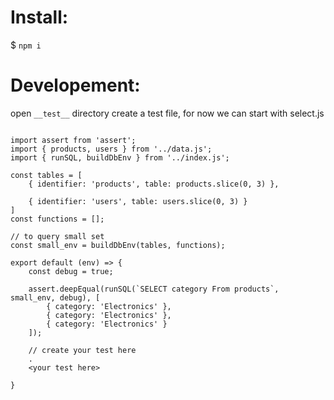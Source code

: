 # Install:
$ `npm i`


# Developement:
open `__test__` directory
create a test file, for now we can start with select.js
```

import assert from 'assert';
import { products, users } from '../data.js';
import { runSQL, buildDbEnv } from '../index.js';

const tables = [
    { identifier: 'products', table: products.slice(0, 3) },

    { identifier: 'users', table: users.slice(0, 3) }
]
const functions = [];

// to query small set
const small_env = buildDbEnv(tables, functions); 

export default (env) => {
    const debug = true;

    assert.deepEqual(runSQL(`SELECT category From products`, small_env, debug), [
        { category: 'Electronics' },
        { category: 'Electronics' },
        { category: 'Electronics' }
    ]);
    
    // create your test here 
    .
    <your test here>

}

```